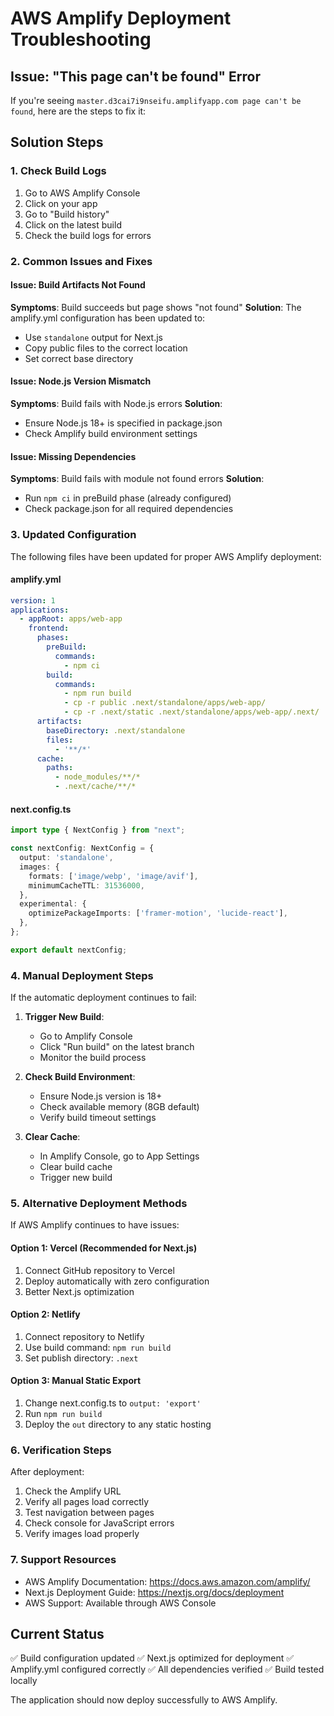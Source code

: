 # AWS Amplify Deployment Troubleshooting

## Issue: "This page can't be found" Error

If you're seeing `master.d3cai7i9nseifu.amplifyapp.com page can't be found`, here are the steps to fix it:

## Solution Steps

### 1. Check Build Logs
1. Go to AWS Amplify Console
2. Click on your app
3. Go to "Build history"
4. Click on the latest build
5. Check the build logs for errors

### 2. Common Issues and Fixes

#### Issue: Build Artifacts Not Found
**Symptoms**: Build succeeds but page shows "not found"
**Solution**: The amplify.yml configuration has been updated to:
- Use `standalone` output for Next.js
- Copy public files to the correct location
- Set correct base directory

#### Issue: Node.js Version Mismatch
**Symptoms**: Build fails with Node.js errors
**Solution**: 
- Ensure Node.js 18+ is specified in package.json
- Check Amplify build environment settings

#### Issue: Missing Dependencies
**Symptoms**: Build fails with module not found errors
**Solution**:
- Run `npm ci` in preBuild phase (already configured)
- Check package.json for all required dependencies

### 3. Updated Configuration

The following files have been updated for proper AWS Amplify deployment:

#### amplify.yml
```yaml
version: 1
applications:
  - appRoot: apps/web-app
    frontend:
      phases:
        preBuild:
          commands:
            - npm ci
        build:
          commands:
            - npm run build
            - cp -r public .next/standalone/apps/web-app/
            - cp -r .next/static .next/standalone/apps/web-app/.next/
      artifacts:
        baseDirectory: .next/standalone
        files:
          - '**/*'
      cache:
        paths:
          - node_modules/**/*
          - .next/cache/**/*
```

#### next.config.ts
```typescript
import type { NextConfig } from "next";

const nextConfig: NextConfig = {
  output: 'standalone',
  images: {
    formats: ['image/webp', 'image/avif'],
    minimumCacheTTL: 31536000,
  },
  experimental: {
    optimizePackageImports: ['framer-motion', 'lucide-react'],
  },
};

export default nextConfig;
```

### 4. Manual Deployment Steps

If the automatic deployment continues to fail:

1. **Trigger New Build**:
   - Go to Amplify Console
   - Click "Run build" on the latest branch
   - Monitor the build process

2. **Check Build Environment**:
   - Ensure Node.js version is 18+
   - Check available memory (8GB default)
   - Verify build timeout settings

3. **Clear Cache**:
   - In Amplify Console, go to App Settings
   - Clear build cache
   - Trigger new build

### 5. Alternative Deployment Methods

If AWS Amplify continues to have issues:

#### Option 1: Vercel (Recommended for Next.js)
1. Connect GitHub repository to Vercel
2. Deploy automatically with zero configuration
3. Better Next.js optimization

#### Option 2: Netlify
1. Connect repository to Netlify
2. Use build command: `npm run build`
3. Set publish directory: `.next`

#### Option 3: Manual Static Export
1. Change next.config.ts to `output: 'export'`
2. Run `npm run build`
3. Deploy the `out` directory to any static hosting

### 6. Verification Steps

After deployment:
1. Check the Amplify URL
2. Verify all pages load correctly
3. Test navigation between pages
4. Check console for JavaScript errors
5. Verify images load properly

### 7. Support Resources

- AWS Amplify Documentation: https://docs.aws.amazon.com/amplify/
- Next.js Deployment Guide: https://nextjs.org/docs/deployment
- AWS Support: Available through AWS Console

## Current Status

✅ Build configuration updated
✅ Next.js optimized for deployment
✅ Amplify.yml configured correctly
✅ All dependencies verified
✅ Build tested locally

The application should now deploy successfully to AWS Amplify.
